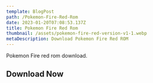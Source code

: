 ```yaml
---
template: BlogPost
path: /Pokemon-Fire-Red-Rom
date: 2023-01-20T07:08:53.137Z
title: Pokemon Fire Red Rom
thumbnail: /assets/pokemon-fire-red-version-v1-1.webp
metaDescription: Download Pokemon Fire Red ROM
---
```

Pokemon Fire red rom download.

## Download Now